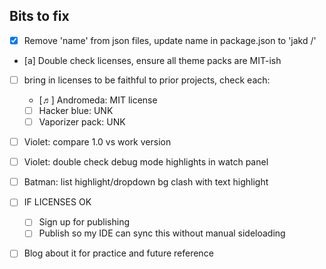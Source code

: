 ## Bits to fix

- [X] Remove 'name' from json files, update name in package.json to 'jakd /'
- [a] Double check licenses, ensure all theme packs are MIT-ish
- [ ] bring in licenses to be faithful to prior projects, check each:
    - [♬] Andromeda: MIT license
    - [ ] Hacker blue: UNK
    - [ ] Vaporizer pack: UNK
- [ ] Violet: compare 1.0 vs work version
- [ ] Violet: double check debug mode highlights in watch panel
- [ ] Batman: list highlight/dropdown bg clash with text highlight
- [ ] IF LICENSES OK
    - [ ] Sign up for publishing
    - [ ] Publish so my IDE can sync this without manual sideloading
- [ ] Blog about it for practice and future reference

